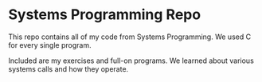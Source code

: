 # Systems Programming Repo #

This repo contains all of my code from Systems Programming. We used C for every single program.

Included are my exercises and full-on programs. We learned about various systems calls and how they operate.
